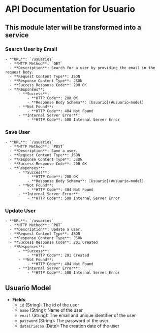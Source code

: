 # API Documentation for Usuario

## This module later will be transformed into a service

### Search User by Email

    - **URL**: `/usuarios`
      - **HTTP Method**: `GET`
      - **Description**: Search for a user by providing the email in the request body.
      - **Request Content Type**: JSON
      - **Response Content Type**: JSON
      - **Success Response Code**: 200 OK
      - **Responses**:
          - **Success**:
              - **HTTP Code**: 200 OK
              - **Response Body Schema**: [Usuario](#usuario-model)
          - **Not Found**:
              - **HTTP Code**: 404 Not Found
          - **Internal Server Error**:
              - **HTTP Code**: 500 Internal Server Error

### Save User
    
    - **URL**: `/usuarios`
      - **HTTP Method**: `POST`
      - **Description**: Save a user.
      - **Request Content Type**: JSON
      - **Response Content Type**: JSON
      - **Success Response Code**: 200 OK
      - **Responses**:
          - **Success**:
              - **HTTP Code**: 200 OK
              - **Response Body Schema**: [Usuario](#usuario-model)
          - **Not Found**:
              - **HTTP Code**: 404 Not Found
          - **Internal Server Error**:
              - **HTTP Code**: 500 Internal Server Error

### Update User
    
    - **URL**: `/usuarios`
      - **HTTP Method**: `PUT`
      - **Description**: Update a user.
      - **Request Content Type**: JSON
      - **Response Content Type**: JSON
      - **Success Response Code**: 201 Created
      - **Responses**:
          - **Success**:
              - **HTTP Code**: 201 Created
          - **Not Found**:
              - **HTTP Code**: 404 Not Found
          - **Internal Server Error**:
              - **HTTP Code**: 500 Internal Server Error

## Usuario Model

- **Fields**:
    - `id` (String): The id of the user
    - `name` (String): Name of the user
    - `email` (String): The email and unique identifier of the user
    - `password` (String): The password of the user
    - `dataCriacao` (Date): The creation date of the user
